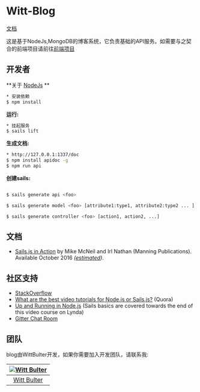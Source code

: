 <h1>
Witt-Blog
</h1>

[文档](http://120.27.200.112/doc)

这是基于NodeJs,MongoDB的博客系统，它负责基础的API服务。如需要与之契合的前端项目请前往[前端项目](https://github.com/WittBulter/sails-blog-frontend)


## 开发者
**关于 [NodeJs](http://nodejs.org) **
```sh
* 安装依赖
$ npm install
```


**运行:**
```sh
* 挂起服务
$ sails lift
```

**生成文档:**
```sh
* http://127.0.0.1:1337/doc
$ npm install apidoc -g
$ npm run api
```

**创建sails:**
```sh

$ sails generate api <foo>

$ sails generate model <foo> [attribute1:type1, attribute2:type2 ... ]

$ sails generate controller <foo> [action1, action2, ...]
```


## 文档
- [Sails.js in Action](https://www.manning.com/books/sails-js-in-action) by Mike McNeil and Irl Nathan (Manning Publications).  Available October 2016 _([estimated](https://www.manning.com/meap-program#section-faq-10))_.

## 社区支持
- [StackOverflow](http://stackoverflow.com/questions/tagged/sails.js)
- [What are the best video tutorials for Node.js or Sails.js?](https://www.quora.com/What-are-the-best-video-tutorials-for-Node-js-or-Sails-js) (Quora)
- [Up and Running in Node.js](http://www.lynda.com/Node.js-tutorials/Up-Running-Node.js/370605-2.html) (Sails basics are covered towards the end of this video course on Lynda)
- [Gitter Chat Room](https://gitter.im/balderdashy/sails)


## 团队
blog由WittBulter开发，如果你需要加入开发团队，请联系我:

[![Witt Bulter](http://obqqxnnm4.bkt.clouddn.com/11304944.gif?imageView2/1/w/100)](https://github.com/WittBulter) |  
:---:|
[Witt Bulter](https://github.com/WittBulter) |



